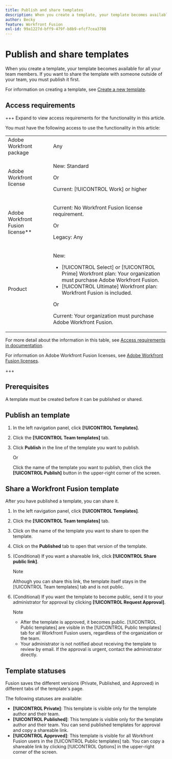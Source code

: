 ```yaml
---
title: Publish and share templates
description: When you create a template, your template becomes available for all your team members. If you want to share the template with someone outside of your team, you must publish it first.
author: Becky
feature: Workfront Fusion
exl-id: 99a1227d-bff9-479f-b8b9-efcf7cea3708
---
```

# Publish and share templates

When you create a template, your template becomes available for all your team members. If you want to share the template with someone outside of your team, you must publish it first.

For information on creating a template, see [Create a new template](/help/workfront-fusion/create-and-manage-templates/create-new-fusion-templates.md).

## Access requirements

+++ Expand to view access requirements for the functionality in this article.

You must have the following access to use the functionality in this article:

<table style="table-layout:auto">
 <col> 
 <col> 
 <tbody> 
  <tr> 
   <td role="rowheader">Adobe Workfront package</td> 
   <td> <p>Any</p> </td> 
  </tr> 
  <tr data-mc-conditions=""> 
   <td role="rowheader">Adobe Workfront license</td> 
   <td> <p>New: Standard</p><p>Or</p><p>Current: [!UICONTROL Work] or higher</p> </td> 
  </tr> 
  <tr> 
   <td role="rowheader">Adobe Workfront Fusion license**</td> 
   <td>
   <p>Current: No Workfront Fusion license requirement.</p>
   <p>Or</p>
   <p>Legacy: Any </p>
   </td> 
  </tr> 
  <tr> 
   <td role="rowheader">Product</td> 
   <td>
   <p>New:</p> <ul><li>[!UICONTROL Select] or [!UICONTROL Prime] Workfront plan: Your organization must purchase Adobe Workfront Fusion.</li><li>[!UICONTROL Ultimate] Workfront plan: Workfront Fusion is included.</li></ul>
   <p>Or</p>
   <p>Current: Your organization must purchase Adobe Workfront Fusion.</p>
   </td> 
  </tr>
 </tbody> 
</table>

For more detail about the information in this table, see [Access requirements in documentation](/help/workfront-fusion/references/licenses-and-roles/access-level-requirements-in-documentation.md).

For information on Adobe Workfront Fusion licenses, see [Adobe Workfront Fusion licenses](/help/workfront-fusion/set-up-and-manage-workfront-fusion/licensing-operations-overview/license-automation-vs-integration.md).

+++

## Prerequisites

A template must be created before it can be published or shared.

## Publish an template

1. In the left navigation panel, click **[!UICONTROL Templates]**.
1. Click the **[!UICONTROL Team templates]** tab.
1. Click **Publish** in the line of the template you want to publish.

   Or
   
   
   Click the name of the template you want to publish, then click the **[!UICONTROL Publish]** button in the upper-right corner of the screen.

## Share a Workfront Fusion template

After you have published a template, you can share it.

1. In the left navigation panel, click **[!UICONTROL Templates]**.
1. Click the **[!UICONTROL Team templates]** tab.
1. Click on the name of the template you want to share to open the template.
1. Click on the **Published** tab to open that version of the template.
1. (Conditional) If you want a shareable link, click **[!UICONTROL Share public link]**.

   >[!NOTE]
   >
   >Although you can share this link, the template itself stays in the [!UICONTROL Team templates] tab and is not public.

1. (Conditional) If you want the template to become public, send it to your administrator for approval by clicking **[!UICONTROL Request Approval]**.

   >[!NOTE]
   >
   >* After the template is approved, it becomes public. [!UICONTROL Public templates] are visible in the [!UICONTROL Public templates] tab for all Workfront Fusion users, regardless of the organization or the team.
   >* Your administrator is not notified about receiving the template to review by email. If the approval is urgent, contact the administrator directly.


## Template statuses

Fusion saves the different versions (Private, Published, and Approved) in different tabs of the template's page.

The following statuses are available:

* **[!UICONTROL Private]**: This template is visible only for the template author and their team.
* **[!UICONTROL Published]**: This template is visible only for the template author and their team. You can send published templates for approval and copy a shareable link.
* **[!UICONTROL Approved]**: This template is visible for all Workfront Fusion users in the [!UICONTROL Public templates] tab. You can copy a shareable link by clicking [!UICONTROL Options] in the upper-right corner of the screen.

<!--You can also check the status from the [!UICONTROL Team templates] tab. If a template is published, it will have an icon to the right of the template name.

* **Eye icon**: The template is published, it is visible only for the team, and the approval request was not sent.
* **Yellow checkmark icon**: The template is published, it is visible only for the team, and the approval request was sent.
* **Green checkmark icon**: The template is published and public. It is visible for any Workfront Fusion user in the [!UICONTROL Public templates] tab. It is also still visible in the [!UICONTROL Team templates] tab, and the template author or their team member can still edit it.

Templates without icons have [!UICONTROL Private] status. They are not published and are visible only to the team.
-->
